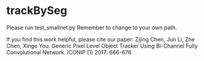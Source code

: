# trackBySeg
Please run test_smallnet.py
Remember to change to your own path.

If you find this work helpful, please cite our paper:
Zijing Chen, Jun Li, Zhe Chen, Xinge You. Generic Pixel Level Object Tracker Using Bi-Channel Fully Convolutional Network. ICONIP (1) 2017: 666-676
